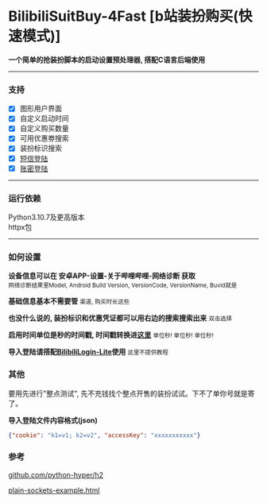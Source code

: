 # BilibiliSuitBuy-4Fast [b站装扮购买(快速模式)]

**一个简单的抢装扮脚本的启动设置预处理器, 搭配C语言后端使用**

---

### 支持

- [x] 图形用户界面
- [x] 自定义启动时间
- [x] 自定义购买数量
- [x] 可用优惠劵搜索
- [x] 装扮标识搜索
- [x] [短信登陆](https://github.com/FangCunWuChang/BilibiliLogin-Lite)
- [x] [账密登陆](https://github.com/FangCunWuChang/BilibiliLogin-Lite)

---

### 运行依赖

Python3.10.7及更高版本  
httpx包

---

### 如何设置

**设备信息可以在 安卓APP-设置-关于哔哩哔哩-网络诊断 获取**  
<small>网络诊断结果里Model, Android Build Version, VersionCode, VersionName, Buvid就是</small>

**基础信息基本不需要管**
<small>渠道, 购买时长这些</small>

**也没什么说的, 装扮标识和优惠凭证都可以用右边的搜索搜索出来**
<small>双击选择</small>

**启用时间单位是秒的时间戳, 时间戳转换进[这里](https://developer.aliyun.com/skills/timestamp.html)**
<small>单位秒! 单位秒! 单位秒!</small>

**导入登陆请搭配[BilibiliLogin-Lite](https://github.com/FangCunWuChang/BilibiliLogin-Lite)使用**
<small>这里不提供教程</small>

### 其他

要用先进行"整点测试", 先不充钱找个整点开售的装扮试试。下不了单你号就是寄了。

**导入登陆文件内容格式(json)**
```json
{"cookie": "k1=v1; k2=v2", "accessKey": "xxxxxxxxxxx"}
```

### 参考

[github.com/python-hyper/h2](https://github.com/python-hyper/h2)

[plain-sockets-example.html](https://python-hyper.org/projects/h2/en/stable/plain-sockets-example.html)
